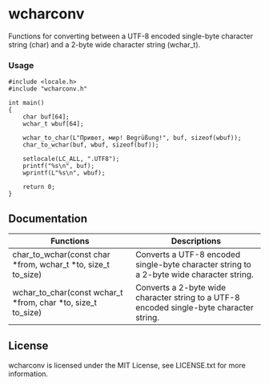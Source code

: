 wcharconv
======
Functions for converting between a UTF-8 encoded single-byte character string (char) and a 2-byte wide character string (wchar_t).

### Usage
```
#include <locale.h>
#include "wcharconv.h"

int main()
{
    char buf[64];
    wchar_t wbuf[64];

    wchar_to_char(L"Привет, мир! Begrüßung!", buf, sizeof(wbuf));
    char_to_wchar(buf, wbuf, sizeof(buf));

    setlocale(LC_ALL, ".UTF8");
    printf("%s\n", buf);
    wprintf(L"%s\n", wbuf);

    return 0;
}
```

## Documentation

| Functions | Descriptions |
| --- | --- |
| char_to_wchar(const char *from, wchar_t *to, size_t to_size) | Converts a UTF-8 encoded single-byte character string to a 2-byte wide character string. |
| wchar_to_char(const wchar_t *from, char *to, size_t to_size) | Converts a 2-byte wide character string to a UTF-8 encoded single-byte character string. |


## License

wcharconv is licensed under the MIT License, see LICENSE.txt for more information.